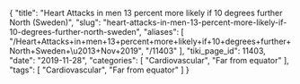 {
    "title": "Heart Attacks in men 13 percent more likely if 10 degrees further North (Sweden)",
    "slug": "heart-attacks-in-men-13-percent-more-likely-if-10-degrees-further-north-sweden",
    "aliases": [
        "/Heart+Attacks+in+men+13+percent+more+likely+if+10+degrees+further+North+Sweden+\u2013+Nov+2019",
        "/11403"
    ],
    "tiki_page_id": 11403,
    "date": "2019-11-28",
    "categories": [
        "Cardiovascular",
        "Far from equator"
    ],
    "tags": [
        "Cardiovascular",
        "Far from equator"
    ]
}